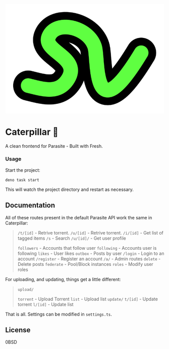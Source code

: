 ![](static/logo.svg)

# Caterpillar 🐛

A clean frontend for Parasite - Built with Fresh.

### Usage

Start the project:

```
deno task start
```

This will watch the project directory and restart as necessary.

## Documentation

All of these routes present in the default Parasite API work the same in
Caterpillar:

> `/t/[id]` - Retrive torrent. `/u/[id]` - Retrive torrent. `/i/[id]` - Get list
> of tagged items `/s` - Search `/u/[id]/` - Get user profile
>
> `followers` - Accounts that follow user `following` - Accounts user is
> following `likes` - User likes `outbox` - Posts by user `/login` - Login to an
> account `/register` - Register an account `/a/` - Admin routes `delete` -
> Delete posts `federate` - Pool/Block instances `roles` - Modify user roles

For uploading, and updating, things get a little different:

> `upload/`
>
> `torrent` - Upload Torrent `list` - Upload list `update/` `t/[id]` - Update
> torrent `l/[id]` - Update list

That is all. Settings can be modified in `settings.ts`.

## License

0BSD
